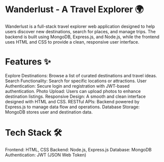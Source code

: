 # Wanderlust - A Travel Explorer 🌍
Wanderlust is a full-stack travel explorer web application designed to help users discover new destinations, search for places, and manage trips. The backend is built using MongoDB, Express.js, and Node.js, while the frontend uses HTML and CSS to provide a clean, responsive user interface.

# Features ✨
Explore Destinations: Browse a list of curated destinations and travel ideas.
Search Functionality: Search for specific locations or attractions.
User Authentication: Secure login and registration with JWT-based authentication.
Photo Upload: Users can upload photos to enhance destination listings.
Responsive Design: A smooth and clean interface designed with HTML and CSS.
RESTful APIs: Backend powered by Express.js to manage data flow and operations.
Database Storage: MongoDB stores user and destination data.

# Tech Stack 🛠️
Frontend: HTML, CSS
Backend: Node.js, Express.js
Database: MongoDB
Authentication: JWT (JSON Web Token)
